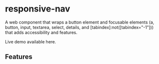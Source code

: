 # responsive-nav

A web component that wraps a button element and focusable elements (a, button, input, textarea, select, details, and [tabindex]:not([tabindex="-1"])) that adds accessibility and features.

Live demo available here.

## Features
